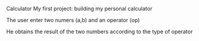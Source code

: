 Calculator
My first project: building my personal calculator

The user enter two numers (a,b) and an operator (op)

He obtains the result of the two numbers according to the type of operator
